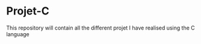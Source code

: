 Projet-C
========

This repository will contain all the different projet I have realised using the C language
